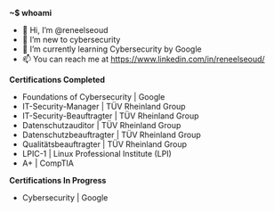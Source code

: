 <b>~$ whoami</b>
- 👋 Hi, I’m @reneelseoud
- 👀 I’m new to cybersecurity
- 📖 I’m currently learning Cybersecurity by Google
- 📫 You can reach me at https://www.linkedin.com/in/reneelseoud/

<b>Certifications Completed</b>
- Foundations of Cybersecurity | Google
- IT-Security-Manager | TÜV Rheinland Group
- IT-Security-Beauftragter | TÜV Rheinland Group
- Datenschutzauditor | TÜV Rheinland Group
- Datenschutzbeauftragter | TÜV Rheinland Group
- Qualitätsbeauftragter | TÜV Rheinland Group
- LPIC-1 | Linux Professional Institute (LPI)
- A+ | CompTIA

<b>Certifications In Progress</b>
- Cybersecurity | Google

<!---
reneelseoud/reneelseoud is a ✨ special ✨ repository because its `README.md` (this file) appears on your GitHub profile.
You can click the Preview link to take a look at your changes.
--->
